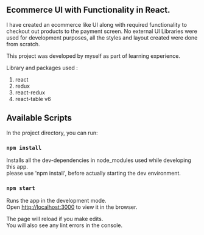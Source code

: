 ## Ecommerce UI with Functionality in React.

I have created an ecommerce like UI along with required functionality to checkout out products to the payment screen. No external UI Libraries were used for development purposes, all the styles and layout created were done from scratch.<br/>

This project was developed by myself as part of learning experience.<br/>

Library and packages used : <br/>
1) react
2) redux
3) react-redux
4) react-table v6




## Available Scripts

In the project directory, you can run:

### `npm install`

Installs all the dev-dependencies in node_modules used while developing this app.<br/>
please use 'npm install', before actually starting the dev environment. 


### `npm start`

Runs the app in the development mode.<br />
Open [http://localhost:3000](http://localhost:3000) to view it in the browser.

The page will reload if you make edits.<br />
You will also see any lint errors in the console.
